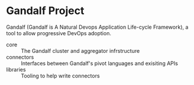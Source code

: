 # Gandalf Project

Gandalf (Gandalf is A Natural Devops Application Life-cycle Framework), a tool to allow progressive DevOps adoption.

<dl>
<dt>core</dt>
<dd>The Gandalf cluster and aggregator infrstructure</dd>

<dt>connectors</dt>
<dd>Interfaces between Gandalf's pivot languages and exisiting APIs</dd>

<dt>libraries</dt>
<dd>Tooling to help write connectors</dd>
</dl>


